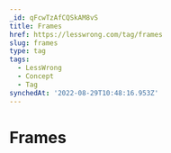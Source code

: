 ```yaml
---
_id: qFcwTzAfCQSkAM8vS
title: Frames
href: https://lesswrong.com/tag/frames
slug: frames
type: tag
tags:
  - LessWrong
  - Concept
  - Tag
synchedAt: '2022-08-29T10:48:16.953Z'
---
```

# Frames

